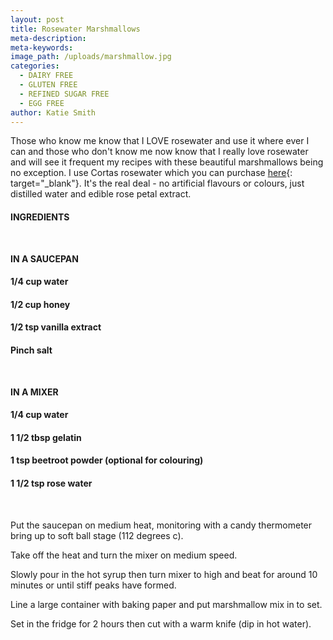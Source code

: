 ```yaml
---
layout: post
title: Rosewater Marshmallows
meta-description:
meta-keywords:
image_path: /uploads/marshmallow.jpg
categories:
  - DAIRY FREE
  - GLUTEN FREE
  - REFINED SUGAR FREE
  - EGG FREE
author: Katie Smith
---
```


Those who know me know that I LOVE rosewater and use it where ever I can and those who don't know me now know that I really love rosewater and will see it frequent my recipes with these beautiful marshmallows being no exception. I use Cortas rosewater which you can purchase [here](https://internationalgroceries.com.au/Cortas%20Rose%20Water){: target="_blank"}. It's the real deal - no artificial flavours or colours, just distilled water and edible rose petal extract.

#### **INGREDIENTS**

&nbsp;

**IN A SAUCEPAN&nbsp;**

#### 1/4 cup water

#### 1/2 cup honey&nbsp;

#### 1/2 tsp vanilla extract&nbsp;

#### Pinch salt

&nbsp;

**IN A MIXER**

#### 1/4 cup water

#### 1 1/2 tbsp gelatin

#### 1 tsp beetroot powder (optional for colouring)

#### 1 1/2 tsp rose water&nbsp;

&nbsp;

Put the saucepan on medium heat, monitoring with a candy thermometer bring up to soft ball stage (112 degrees c).

Take off the heat and turn the mixer on medium speed.

Slowly pour in the hot syrup then turn mixer to high and beat for around 10 minutes or until stiff peaks have formed.

Line a large container with baking paper and put marshmallow mix in to set.

Set in the fridge for 2 hours then cut with a warm knife (dip in hot water).

&nbsp;